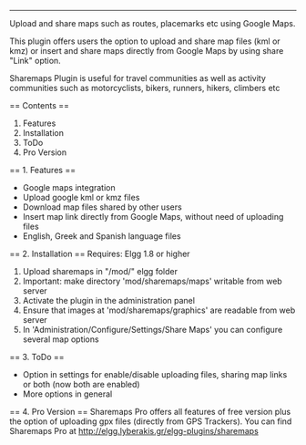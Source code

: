 *******  *******

Upload and share maps such as routes, placemarks etc using Google Maps.
 
This plugin offers users the option to upload and share map files (kml or kmz) or insert and share maps directly from Google Maps by using share "Link" option.

Sharemaps Plugin is useful for travel communities as well as activity communities such as motorcyclists, bikers, runners, hikers, climbers etc


== Contents ==
1. Features
2. Installation
3. ToDo
4. Pro Version


== 1. Features ==
- Google maps integration
- Upload google kml or kmz files
- Download map files shared by other users
- Insert map link directly from Google Maps, without need of uploading files
- English, Greek and Spanish language files


== 2. Installation ==
Requires: Elgg 1.8 or higher

1. Upload sharemaps in "/mod/" elgg folder
2. Important: make directory 'mod/sharemaps/maps' writable from web server
3. Activate the plugin in the administration panel
4. Ensure that images at 'mod/sharemaps/graphics' are readable from web server
5. In 'Administration/Configure/Settings/Share Maps' you can configure several map options


== 3. ToDo ==
- Option in settings for enable/disable uploading files, sharing map links or both (now both are enabled)
- More options in general


== 4. Pro Version ==
Sharemaps Pro offers all features of free version plus the option of uploading gpx files (directly from GPS Trackers). You can find Sharemaps Pro at http://elgg.lyberakis.gr/elgg-plugins/sharemaps

